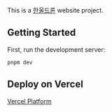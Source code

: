 This is a [한울드론](https://hanuldrone.com/) website project.

## Getting Started

First, run the development server:

```bash
pnpm dev

```

## Deploy on Vercel

[Vercel Platform](https://vercel.com/new?utm_medium=default-template&filter=next.js&utm_source=create-next-app&utm_campaign=create-next-app-readme)
